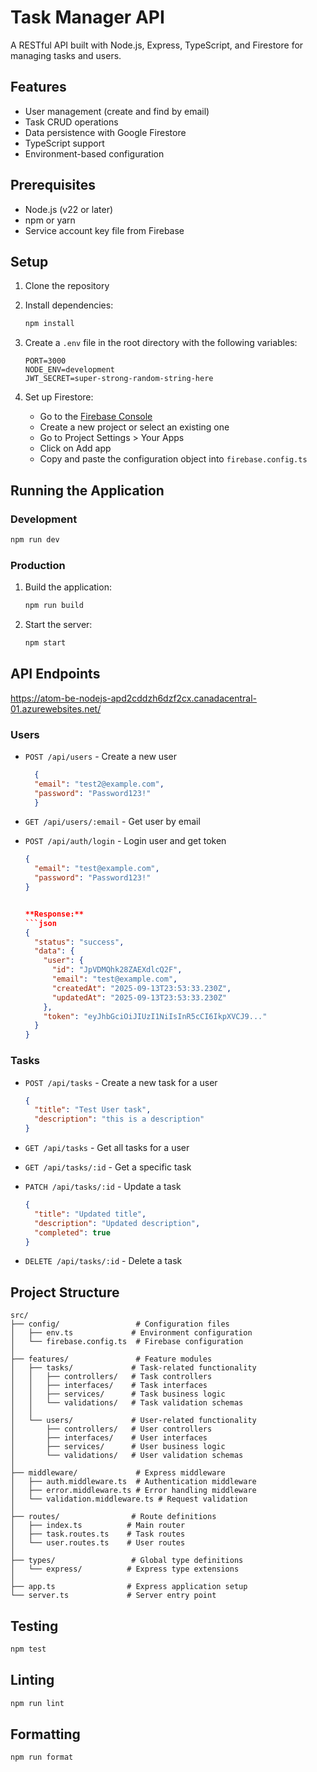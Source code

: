 # Task Manager API

A RESTful API built with Node.js, Express, TypeScript, and Firestore for managing tasks and users.

## Features

- User management (create and find by email)
- Task CRUD operations
- Data persistence with Google Firestore
- TypeScript support
- Environment-based configuration

## Prerequisites

- Node.js (v22 or later)
- npm or yarn
- Service account key file from Firebase

## Setup

1. Clone the repository
2. Install dependencies:
   ```bash
   npm install
   ```
3. Create a `.env` file in the root directory with the following variables:
   ```
   PORT=3000
   NODE_ENV=development
   JWT_SECRET=super-strong-random-string-here
   ```

4. Set up Firestore:
   - Go to the [Firebase Console](https://console.firebase.google.com/)
   - Create a new project or select an existing one
   - Go to Project Settings > Your Apps
   - Click on Add app
   - Copy and paste the configuration object into `firebase.config.ts`

## Running the Application

### Development

```bash
npm run dev
```

### Production

1. Build the application:
   ```bash
   npm run build
   ```

2. Start the server:
   ```bash
   npm start
   ```

## API Endpoints
https://atom-be-nodejs-apd2cddzh6dzf2cx.canadacentral-01.azurewebsites.net/

### Users

- `POST /api/users` - Create a new user
  ```json
    {
    "email": "test2@example.com",
    "password": "Password123!"
    }
  ```

- `GET /api/users/:email` - Get user by email
- `POST /api/auth/login` - Login user and get token
  ```json
  {
    "email": "test@example.com",
    "password": "Password123!"
  }

  
  **Response:**
  ```json
  {
    "status": "success",
    "data": {
      "user": {
        "id": "JpVDMQhk28ZAEXdlcQ2F",
        "email": "test@example.com",
        "createdAt": "2025-09-13T23:53:33.230Z",
        "updatedAt": "2025-09-13T23:53:33.230Z"
      },
      "token": "eyJhbGciOiJIUzI1NiIsInR5cCI6IkpXVCJ9..."
    }
  }
  ```
### Tasks

- `POST /api/tasks` - Create a new task for a user
  ```json
  {
    "title": "Test User task",
    "description": "this is a description"
  }
  ```

- `GET /api/tasks` - Get all tasks for a user
- `GET /api/tasks/:id` - Get a specific task
- `PATCH /api/tasks/:id` - Update a task
  ```json
  {
    "title": "Updated title",
    "description": "Updated description",
    "completed": true
  }
  ```
- `DELETE /api/tasks/:id` - Delete a task

## Project Structure

```
src/
├── config/                 # Configuration files
│   ├── env.ts             # Environment configuration
│   └── firebase.config.ts  # Firebase configuration
│
├── features/               # Feature modules
│   ├── tasks/             # Task-related functionality
│   │   ├── controllers/   # Task controllers
│   │   ├── interfaces/    # Task interfaces
│   │   ├── services/      # Task business logic
│   │   └── validations/   # Task validation schemas
│   │
│   └── users/             # User-related functionality
│       ├── controllers/   # User controllers
│       ├── interfaces/    # User interfaces
│       ├── services/      # User business logic
│       └── validations/   # User validation schemas
│
├── middleware/             # Express middleware
│   ├── auth.middleware.ts  # Authentication middleware
│   ├── error.middleware.ts # Error handling middleware
│   └── validation.middleware.ts # Request validation
│
├── routes/                # Route definitions
│   ├── index.ts          # Main router
│   ├── task.routes.ts    # Task routes
│   └── user.routes.ts    # User routes
│
├── types/                 # Global type definitions
│   └── express/          # Express type extensions
│
├── app.ts                # Express application setup
└── server.ts             # Server entry point
```

## Testing

```bash
npm test
```

## Linting

```bash
npm run lint
```

## Formatting

```bash
npm run format
```
